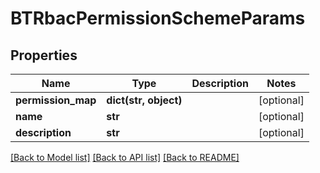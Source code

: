 # BTRbacPermissionSchemeParams

## Properties
Name | Type | Description | Notes
------------ | ------------- | ------------- | -------------
**permission_map** | **dict(str, object)** |  | [optional] 
**name** | **str** |  | [optional] 
**description** | **str** |  | [optional] 

[[Back to Model list]](../README.md#documentation-for-models) [[Back to API list]](../README.md#documentation-for-api-endpoints) [[Back to README]](../README.md)


